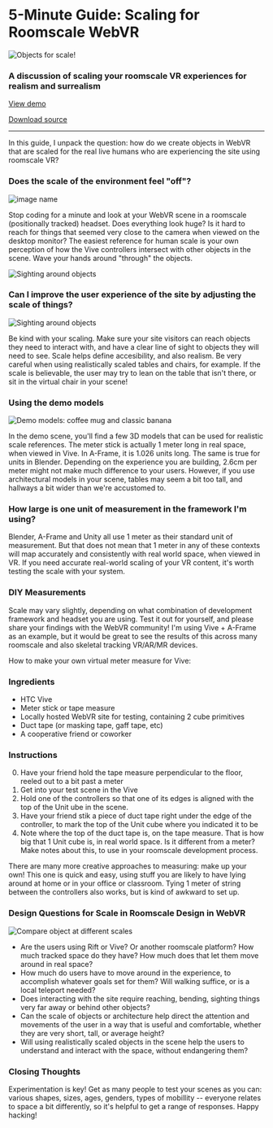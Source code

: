 <!--
post_type: creating
title: Scaling for Roomscale WebVR
author: EricaLayton
keywords: [blog, creating, roomscale, blender, aframe, scale, measurement, guides]
date_published: 2017-11-29
date_updated: 2017-11-29
-->

# 5-Minute Guide: Scaling for Roomscale WebVR

![Objects for scale!](/creating/roomscale-scaling/img/objects-for-scale.jpg)

### A discussion of scaling your roomscale VR experiences for realism and surrealism

<a href="demo/" class="btn btn-demo">View demo</a>

<a href="https://github.com/WebVRRocks/webvrrocks/archive/master.zip" class="btn btn-source">Download source</a>

---
In this guide, I unpack the question: how do we create objects in WebVR that are scaled for the real live humans who are experiencing the site using roomscale VR?

### Does the scale of the environment feel "off"?

![image name](/creating/roomscale-scaling/img/surreal-scale.png)

Stop coding for a minute and look at your WebVR scene in a roomscale (positionally tracked) headset. Does everything look huge? Is it hard to reach for things that seemed very close to the camera when viewed on the desktop monitor? The easiest reference for human scale is your own perception of how the Vive controllers intersect with other objects in the scene. Wave your hands around "through" the objects.

![Sighting around objects](/creating/roomscale-scaling/img/test-by-controller-intersection.jpg)

### Can I improve the user experience of the site by adjusting the scale of things?

![Sighting around objects](/creating/roomscale-scaling/img/sighting-around.jpg)

Be kind with your scaling. Make sure your site visitors can reach objects they need to interact with, and have a clear line of sight to objects they will need to see. Scale helps define accesibility, and also realism. Be very careful when using realistically scaled tables and chairs, for example. If the scale is believable, the user may try to lean on the table that isn't there, or sit in the virtual chair in your scene!

### Using the demo models

![Demo models: coffee mug and classic banana](/creating/roomscale-scaling/img/demo-viewing.jpg)

In the demo scene, you'll find a few 3D models that can be used for realistic scale references. The meter stick is actually 1 meter long in real space, when viewed in Vive. In A-Frame, it is 1.026 units long. The same is true for units in Blender. Depending on the experience you are building, 2.6cm per meter might not make much difference to your users. However, if you use architectural models in your scene, tables may seem a bit too tall, and hallways a bit wider than we're accustomed to.  

### How large is one unit of measurement in the framework I'm using?

Blender, A-Frame and Unity all use 1 meter as their standard unit of measurement. But that does not mean that 1 meter in any of these contexts will map accurately and consistently with real world space, when viewed in VR. If you need accurate real-world scaling of your VR content, it's worth testing the scale with your system.

### DIY Measurements

Scale may vary slightly, depending on what combination of development framework and headset you are using. Test it out for yourself, and please share your findings with the WebVR community! I'm using Vive + A-Frame as an example, but it would be great to see the results of this across many roomscale and also skeletal tracking VR/AR/MR devices.

How to make your own virtual meter measure for Vive:

### Ingredients
* HTC Vive
* Meter stick or tape measure
* Locally hosted WebVR site for testing, containing 2 cube primitives
* Duct tape (or masking tape, gaff tape, etc)
* A cooperative friend or coworker
### Instructions
0. Have your friend hold the tape measure perpendicular to the floor, reeled out to a bit past a meter
0. Get into your test scene in the Vive
0. Hold one of the controllers so that one of its edges is aligned with the top of the Unit ube in the scene.
0. Have your friend stik a piece of duct tape right under the edge of the controller, to mark the top of the Unit cube where you indicated it to be
0. Note where the top of the duct tape is, on the tape measure. That is how big that 1 Unit cube is, in real world space. Is it different from a meter? Make notes about this, to use in your roomscale development process.

There are many more creative approaches to measuring: make up your own! This one is quick and easy, using stuff you are likely to have lying around at home or in your office or classroom. Tying 1 meter of string between the controllers also works, but is kind of awkward to set up.

### Design Questions for Scale in Roomscale Design in WebVR

![Compare object at different scales](/creating/roomscale-scaling/img/compare-scale.jpg)

* Are the users using Rift or Vive? Or another roomscale platform? How much tracked space do they have? How much does that let them move around in real space?
* How much do users have to move around in the experience, to accomplish whatever goals set for them? Will walking suffice, or is a local teleport needed?
* Does interacting with the site require reaching, bending, sighting things very far away or behind other objects?
* Can the scale of objects or architecture help direct the attention and movements of the user in a way that is useful and comfortable, whether they are very short, tall, or average height?
* Will using realistically scaled objects in the scene help the users to understand and interact with the space, without endangering them?

### Closing Thoughts

Experimentation is key! Get as many people to test your scenes as you can: various shapes, sizes, ages, genders, types of mobillity -- everyone relates to space a bit differently, so it's helpful to get a range of responses. Happy hacking!




